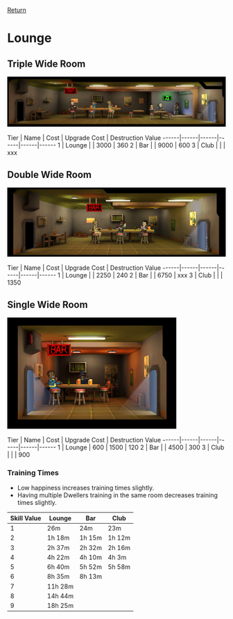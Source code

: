[Return](../README.md)

Lounge
===========

## Triple Wide Room

![Lounge](t1images/triplelounge.jpg)

Tier | Name | Cost | Upgrade Cost | Destruction Value
------|------|------|------|------|------
1 | Lounge | | 3000 | 360
2 | Bar | | 9000 | 600
3 | Club | | | xxx

## Double Wide Room

![Lounge](t1images/doublelounge.jpg)

Tier | Name | Cost | Upgrade Cost | Destruction Value
------|------|------|------|------|------
1 | Lounge | | 2250 | 240
2 | Bar | | 6750 | xxx
3 | Club | | | 1350

## Single Wide Room

![Lounge](t1images/singlelounge.jpg)

Tier | Name | Cost | Upgrade Cost | Destruction Value
------|------|------|------|------|------
1 | Lounge | 600 | 1500 | 120
2 | Bar | | 4500 | 300
3 | Club | | | 900

### Training Times

- Low happiness increases training times slightly.
- Having multiple Dwellers training in the same room decreases training times slightly.

Skill Value | Lounge | Bar | Club
------|------|------|------
1 | 26m | 24m | 23m
2 | 1h 18m | 1h 15m | 1h 12m
3 | 2h 37m | 2h 32m | 2h 16m
4 | 4h 22m | 4h 10m | 4h 3m
5 | 6h 40m | 5h 52m | 5h 58m
6 | 8h 35m | 8h 13m |
7 | 11h 28m | |
8 | 14h 44m | |
9 | 18h 25m | |
